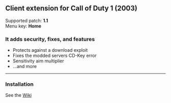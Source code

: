 ## Client extension for Call of Duty 1 (2003)
Supported patch: **1.1**  
Menu key: **Home**
### It adds security, fixes, and features
- Protects against a download exploit
- Fixes the modded servers CD-Key error
- Sensitivity aim multiplier
- ...and more
___
### Installation
See the [Wiki](https://github.com/raphael12333/codextended-client/wiki)
